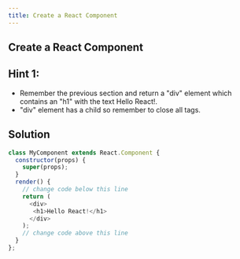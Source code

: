 ```yaml
---
title: Create a React Component
---
```

## Create a React Component

## Hint 1:
- Remember the previous section and return a "div" element which contains an "h1" with the text Hello React!.
- "div" element has a child so remember to close all tags.

## Solution 
```javascript
class MyComponent extends React.Component {
  constructor(props) {
    super(props);
  }
  render() {
    // change code below this line
    return (
      <div>
       <h1>Hello React!</h1>
      </div>
    );
    // change code above this line
  }
};
```
